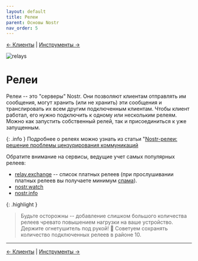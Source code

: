 ```yaml
---
layout: default
title: Релеи
parent: Основы Nostr
nav_order: 5
---
```


[← Клиенты](https://nostr.21ideas.org/docs/basics/clients.html) | [Инструменты →](https://nostr.21ideas.org/docs/basics/tools.html) 

![relays](https://cdn.discordapp.com/attachments/1082203170979205172/1082240226396737536/Tony_HODLer_Blueprint_of_a_retro_sypherpunk_radio_Leonardo_Da_V_5340122a-8026-4b53-8ff7-67d06df92c84.png)

# Релеи
Релеи -- это "серверы" Nostr. Они позволяют клиентам отправлять им сообщения, могут хранить (или не хранить) эти сообщения и транслировать их всем другим подключенным клиентам.
Чтобы клиент работал, его нужно подключить к одному или нескольким релеям. Можно как запустить собственный релей, так и присоединиться к уже запущенным.

{: .info }
Подробнее о релеях можно узнать из статьи "[Nostr-релеи: решение проблемы цензурирования коммуникаций](https://nostr.21ideas.org/docs/knowledgebase/relays.html)

Обратите внимание на сервисы, ведущие учет самых популярных релеев:

* [relay.exchange](https://relay.exchange/) -- список платных релеев (при прослушивании платных релеев вы получаете минимум [спама](https://nostr.21ideas.org/docs/guides/Nostrgram.html#5-%D1%81%D0%BF%D0%B0%D0%BC)).
* [nostr.watch](https://nostr.watch/relays/find)
* [nostr.info](https://nostr.info/relays/)

{: .highlight }
> Будьте осторожны -- добавление слишком большого количества релеев чревато повышением нагрузки на ваше устройство. Держите огнетушитель под рукой! 🧯 Советуем сохранять количество подключенных релеев в районе 10.

---

[← Клиенты](https://nostr.21ideas.org/docs/basics/clients.html) | [Инструменты →](https://nostr.21ideas.org/docs/basics/tools.html) 
